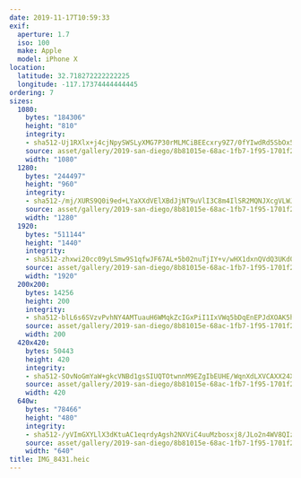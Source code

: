 ```yaml
---
date: 2019-11-17T10:59:33
exif:
  aperture: 1.7
  iso: 100
  make: Apple
  model: iPhone X
location:
  latitude: 32.718272222222225
  longitude: -117.17374444444445
ordering: 7
sizes:
  1080:
    bytes: "184306"
    height: "810"
    integrity:
    - sha512-Uj1RXlx+j4cjNpySWSLyXMG7P30rMLMCiBEEcxry9Z7/0fYIwdRd5SbOx5SZ87IZJqpca2bVPrAysfD4cwWmoQ==
    source: asset/gallery/2019-san-diego/8b81015e-68ac-1fb7-1f95-1701f24120bc~1080.jpg
    width: "1080"
  1280:
    bytes: "244497"
    height: "960"
    integrity:
    - sha512-/mj/XURS9Q0i9ed+LYaXXdVElXBdJjNT9uVlI3C8m4IlSR2MQNJXcgVLWJEaCCLqpxTN8+qXI4B08moxHl9HVA==
    source: asset/gallery/2019-san-diego/8b81015e-68ac-1fb7-1f95-1701f24120bc~1280.jpg
    width: "1280"
  1920:
    bytes: "511144"
    height: "1440"
    integrity:
    - sha512-zhxwi20cc09yLSmw9S1qfwJF67AL+5b02nuTjIY+v/wHX1dxnQVdQ3UKd0G4QltKCotlzOJkU98z4DHoW8HkTg==
    source: asset/gallery/2019-san-diego/8b81015e-68ac-1fb7-1f95-1701f24120bc~1920.jpg
    width: "1920"
  200x200:
    bytes: 14256
    height: 200
    integrity:
    - sha512-blL6s6SVzvPvhNY4AMTuauH6WMqkZcIGxPiI1IxVWq5bDqEnEPJdXOAK5hi1RCB6pVQXT/4p1A8Nb+Fikacy4g==
    source: asset/gallery/2019-san-diego/8b81015e-68ac-1fb7-1f95-1701f24120bc~200x200.jpg
    width: 200
  420x420:
    bytes: 50443
    height: 420
    integrity:
    - sha512-SOvNoGmYaW+gkcVNBd1gsSIUQTOtwnnM9EZgIbEUHE/WqnXdLXVCAXX24XFjj/rS7bivrERCf6v5Ft2oT0vkLQ==
    source: asset/gallery/2019-san-diego/8b81015e-68ac-1fb7-1f95-1701f24120bc~420x420.jpg
    width: 420
  640w:
    bytes: "78466"
    height: "480"
    integrity:
    - sha512-/yVImGXYLlX3dKtuAC1eqrdyAgsh2NXViC4uuMzbosxj8/JLo2n4WV8QIzMs5LD+50mmuu3qGlFuG824YaE0vg==
    source: asset/gallery/2019-san-diego/8b81015e-68ac-1fb7-1f95-1701f24120bc~640w.jpg
    width: "640"
title: IMG_8431.heic
---
```

